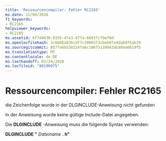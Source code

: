 ```yaml
---
title: 'Ressourcencompiler: Fehler RC2165'
ms.date: 11/04/2016
f1_keywords:
- RC2165
helpviewer_keywords:
- RC2165
ms.assetid: bf7d4630-9355-47e3-87fa-6693fcf0ef0d
ms.openlocfilehash: 3c8686a83bcdffc39b6573cbeb97e4da04fbab39
ms.sourcegitcommit: 857fa6b530224fa6c18675138043aba9aa0619fb
ms.translationtype: MT
ms.contentlocale: de-DE
ms.lasthandoff: 03/24/2020
ms.locfileid: "80190975"
---
```

# <a name="resource-compiler-error-rc2165"></a>Ressourcencompiler: Fehler RC2165

die Zeichenfolge wurde in der DLGINCLUDE-Anweisung nicht gefunden

In der Anweisung wurde keine gültige Include-Datei angegeben.

Die **DLGINCLUDE** -Anweisung muss die folgende Syntax verwenden:

**DLGINCLUDE "** <em>Dateiname</em> **. h"**
